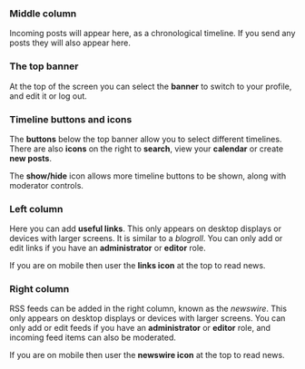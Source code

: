 ### Middle column
Incoming posts will appear here, as a chronological timeline. If you send any posts they will also appear here.

### The top banner
At the top of the screen you can select the **banner** to switch to your profile, and edit it or log out.

### Timeline buttons and icons
The **buttons** below the top banner allow you to select different timelines. There are also **icons** on the right to **search**, view your **calendar** or create **new posts**.

The **show/hide** icon allows more timeline buttons to be shown, along with moderator controls.

### Left column
Here you can add **useful links**. This only appears on desktop displays or devices with larger screens. It is similar to a *blogroll*. You can only add or edit links if you have an **administrator** or **editor** role.

If you are on mobile then user the **links icon** at the top to read news.

### Right column
RSS feeds can be added in the right column, known as the *newswire*. This only appears on desktop displays or devices with larger screens. You can only add or edit feeds if you have an **administrator** or **editor** role, and incoming feed items can also be moderated.

If you are on mobile then user the **newswire icon** at the top to read news.
